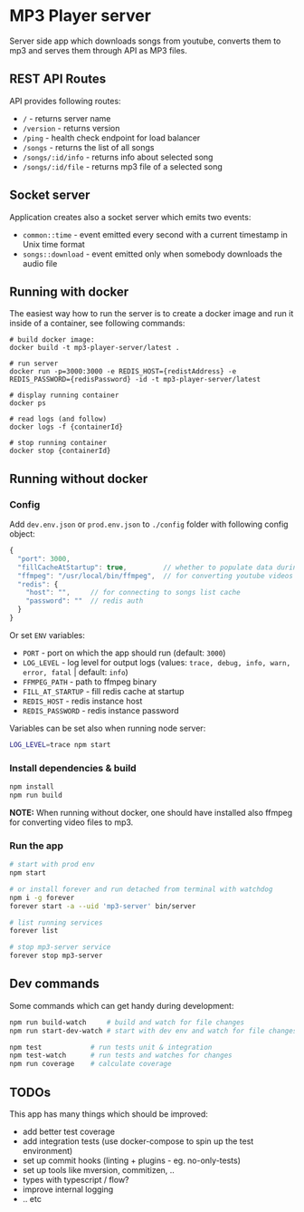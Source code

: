 # MP3 Player server
Server side app which downloads songs from youtube, converts them to mp3 and serves them through API as MP3 files.

## REST API Routes
API provides following routes:
 - `/` - returns server name 
 - `/version` - returns version
 - `/ping` - health check endpoint for load balancer 
 - `/songs` - returns the list of all songs 
 - `/songs/:id/info` - returns info about selected song 
 - `/songs/:id/file` - returns mp3 file of a selected song 

## Socket server
Application creates also a socket server which emits two events:
 - `common::time` - event emitted every second with a current timestamp in Unix time format
 - `songs::download` - event emitted only when somebody downloads the audio file

## Running with docker
The easiest way how to run the server is to create a docker image and run it inside of a container, see following commands:
```
# build docker image:
docker build -t mp3-player-server/latest .

# run server
docker run -p=3000:3000 -e REDIS_HOST={redistAddress} -e REDIS_PASSWORD={redisPassword} -id -t mp3-player-server/latest

# display running container
docker ps

# read logs (and follow)
docker logs -f {containerId}

# stop running container
docker stop {containerId}
```

## Running without docker
### Config
Add `dev.env.json` or `prod.env.json` to `./config` folder with following config object:
```js
{
  "port": 3000,
  "fillCacheAtStartup": true,         // whether to populate data during initialization
  "ffmpeg": "/usr/local/bin/ffmpeg",  // for converting youtube videos to mp3
  "redis": {
    "host": "",     // for connecting to songs list cache
    "password": ""  // redis auth
  }
}
```

Or set `ENV` variables:
 - `PORT` - port on which the app should run (default: `3000`)
 - `LOG_LEVEL` - log level for output logs (values: `trace, debug, info, warn, error, fatal` | default: `info`)
 - `FFMPEG_PATH` - path to ffmpeg binary
 - `FILL_AT_STARTUP` - fill redis cache at startup
 - `REDIS_HOST` - redis instance host
 - `REDIS_PASSWORD` - redis instance password

Variables can be set also when running node server:
```bash
LOG_LEVEL=trace npm start
```

### Install dependencies & build
```bash
npm install
npm run build
```

**NOTE:** When running without docker, one should have installed also ffmpeg for converting video files to mp3.

### Run the app
```bash
# start with prod env
npm start

# or install forever and run detached from terminal with watchdog
npm i -g forever
forever start -a --uid 'mp3-server' bin/server

# list running services
forever list

# stop mp3-server service
forever stop mp3-server
```  

## Dev commands
Some commands which can get handy during development:

```bash
npm run build-watch     # build and watch for file changes
npm run start-dev-watch # start with dev env and watch for file changes

npm test            # run tests unit & integration
npm test-watch      # run tests and watches for changes
npm run coverage    # calculate coverage
```

## TODOs
This app has many things which should be improved:   
 - add better test coverage
 - add integration tests (use docker-compose to spin up the test environment)
 - set up commit hooks (linting + plugins - eg. no-only-tests)
 - set up tools like mversion, commitizen, ..
 - types with typescript / flow?
 - improve internal logging
 - .. etc
 